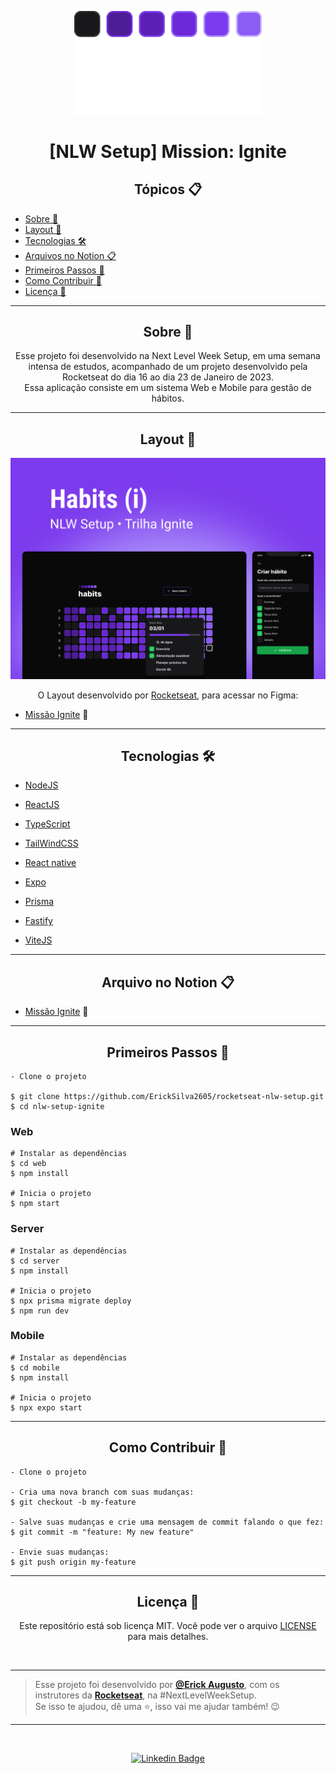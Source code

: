 <p align="center">
      <img src="./assets/nlw-setup-logo.svg" width="300" alt="Logo NLW Setup"/>
</p>

<h1 align="center">[NLW Setup] Mission: Ignite</h1>

<h2 align="center">Tópicos 📋</h2>

   <p>
   
   - [Sobre 📖](#sobre-)
   - [Layout 🎨](#layout-)
   - [Tecnologias 🛠️](#Tecnologias-)
   - [Arquivos no Notion 📋](#arquivo-no-notion-)
   - [Primeiros Passos 🚀](#primeiros-passos-)
   - [Como Contribuir 💪](#como-contribuir-)
   - [Licença 📝](#licença-)

   </p>

---

<h2 align="center">Sobre 📖</h2>
<p align="center">
   Esse projeto foi desenvolvido na Next Level Week Setup, em uma semana intensa de estudos, acompanhado de um projeto desenvolvido pela Rocketseat do dia 16 ao dia 23 de Janeiro de 2023.<br>
   Essa aplicação consiste em um sistema Web e Mobile para gestão de hábitos. <br>

</p>
 
---

<h2 align="center">Layout 🎨</h2>

   <p align="center">
      <img alt="Capa NLW Setup" title="Capa NLW Setup" src="./assets/nlw-setup-capa.svg" />
   </p>

   <p align="center">
      O Layout desenvolvido por <a href="https://www.figma.com/@rocketseat">Rocketseat</a>, para acessar no Figma:
   
   - <a href="https://www.figma.com/community/file/1195326661124171197">Missão Ignite</a> 🚀
   </p>

---   

<h2 align="center">Tecnologias 🛠️</h2>

   <p>

- [NodeJS](https://nodejs.org/)
- [ReactJS](https://reactjs.org/)
- [TypeScript](https://www.typescriptlang.org)
- [TailWindCSS](https://tailwindcss.com)
- [React native](https://reactnative.dev/)
- [Expo](https://expo.dev/)
- [Prisma](https://www.prisma.io)
- [Fastify](https://www.fastify.io)
- [ViteJS](https://www.vitejs.dev)

   </p>

---

<h2 align="center">Arquivo no Notion 📋</h2>

- [Missão Ignite](https://efficient-sloth-d85.notion.site/NLW-11-Setup-4a8623c9e0bf415dbd5fdbe79f387a6e) 🚀


---

<h2 align="center">Primeiros Passos 🚀</h2>

   ```
   - Clone o projeto 

   $ git clone https://github.com/ErickSilva2605/rocketseat-nlw-setup.git
   $ cd nlw-setup-ignite
   ```

   ### Web
   ```
   # Instalar as dependências
   $ cd web
   $ npm install

   # Inicia o projeto
   $ npm start
   ```

   ### Server
   ```
   # Instalar as dependências
   $ cd server
   $ npm install

   # Inicia o projeto
   $ npx prisma migrate deploy
   $ npm run dev
   ```

   ### Mobile
   ```
   # Instalar as dependências
   $ cd mobile
   $ npm install

   # Inicia o projeto
   $ npx expo start
   ```

---

<h2 align="center">Como Contribuir 💪</h2>

   ```
   - Clone o projeto 

   - Cria uma nova branch com suas mudanças:
   $ git checkout -b my-feature

   - Salve suas mudanças e crie uma mensagem de commit falando o que fez:
   $ git commit -m "feature: My new feature"

   - Envie suas mudanças:
   $ git push origin my-feature
   ```

---

<h2 align="center">Licença 📝</h2>

<p align="center">
   Este repositório está sob licença MIT. Você pode ver o arquivo <a href="https://github.com/ErickSilva2605/rocketseat-nlw-setup/blob/main/LICENSE">LICENSE</a> para mais detalhes.
</p><br>

---


   >Esse projeto foi desenvolvido por **[@Erick Augusto](https://www.linkedin.com/in/erick-augusto-silva/)**, com os instrutores da **[Rocketseat](https://rocketseat.com.br/)**, na #NextLevelWeekSetup.<br>
   Se isso te ajudou, dê uma ⭐, isso vai me ajudar também! 😉

---

<br>
<div align="center">

   [![Linkedin Badge](https://img.shields.io/badge/-Erick%20Augusto-292929?style=flat-square&logo=Linkedin&logoColor=white&link=https://www.linkedin.com/in/erick-augusto-silva/)](https://www.linkedin.com/in/erick-augusto-silva/)

</div>